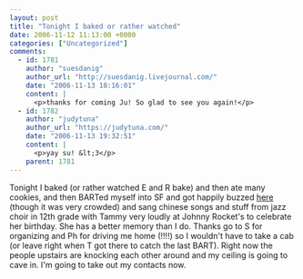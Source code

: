 ```yaml
---
layout: post
title: "Tonight I baked or rather watched"
date: 2006-11-12 11:13:00 +0000
categories: ["Uncategorized"]
comments:
  - id: 1781
    author: "suesdanig"
    author_url: "http://suesdanig.livejournal.com/"
    date: "2006-11-13 18:16:01"
    content: |
      <p>thanks for coming Ju! So glad to see you again!</p>
  - id: 1782
    author: "judytuna"
    author_url: "https://judytuna.com/"
    date: "2006-11-13 19:32:51"
    content: |
      <p>yay su! &lt;3</p>
    parent: 1781
---
```


Tonight I baked (or rather watched E and R bake) and then ate many cookies, and then BARTed myself into SF and got happily buzzed [here](http://www.yelp.com/biz/JXSgtlcm0hLzy_RUJbnbyA) (though it was very crowded) and sang chinese songs and stuff from jazz choir in 12th grade with Tammy very loudly at Johnny Rocket's to celebrate her birthday. She has a better memory than I do. Thanks go to S for organizing and Ph for driving me home (!!!!) so I wouldn't have to take a cab (or leave right when T got there to catch the last BART). Right now the people upstairs are knocking each other around and my ceiling is going to cave in. I'm going to take out my contacts now.